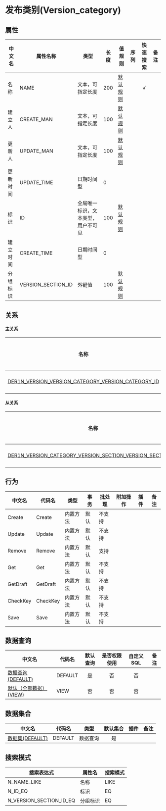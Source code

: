 # 发布类别(Version_category)  <!-- {docsify-ignore-all} -->



## 属性
|    中文名 | 属性名称           | 类型     | 长度     |值规则   |  序列     | 快速搜索     |  备注  |
| --------   |------------| -----  | -----  | ----- | -----  | :---:   |  -------- |
|名称|NAME|文本，可指定长度|200|[默认规则](module/ProjMgmt/Version_category/value_rule/Name#default)||√||
|建立人|CREATE_MAN|文本，可指定长度|100|[默认规则](module/ProjMgmt/Version_category/value_rule/Create_man#default)||||
|更新人|UPDATE_MAN|文本，可指定长度|100|[默认规则](module/ProjMgmt/Version_category/value_rule/Update_man#default)||||
|更新时间|UPDATE_TIME|日期时间型|0|||||
|标识|ID|全局唯一标识，文本类型，用户不可见|100|[默认规则](module/ProjMgmt/Version_category/value_rule/Id#default)||||
|建立时间|CREATE_TIME|日期时间型|0|||||
|分组标识|VERSION_SECTION_ID|外键值|100|[默认规则](module/ProjMgmt/Version_category/value_rule/Version_section_id#default)||||


## 关系
<!-- tabs:start -->


#### **主关系**
| 名称     |   从实体 | 关系类型     |   备注  |
| -------- |---------- |------------|----- |
|[DER1N_VERSION_VERSION_CATEGORY_VERSION_CATEGORY_ID](der/DER1N_VERSION_VERSION_CATEGORY_VERSION_CATEGORY_ID)|[版本（temp）(VERSION)](module/ProjMgmt/Version)|1:N关系||

#### **从关系**
|  名称   | 主实体   | 关系类型   |    备注  |
| -------- |---------- |-----------|----- |
|[DER1N_VERSION_CATEGORY_VERSION_SECTION_VERSION_SECTION_ID](der/DER1N_VERSION_CATEGORY_VERSION_SECTION_VERSION_SECTION_ID)|[发布分组(VERSION_SECTION)](module/ProjMgmt/Version_section)|1:N关系||
<!-- tabs:end -->

## 行为
| 中文名    | 代码名    | 类型    | 事务   | 批处理   | 附加操作  | 插件    |  备注  |
| -------- |---------- |----------- |------------|----------|---------| ----- | ----- |
|Create|Create|内置方法|默认|不支持||||
|Update|Update|内置方法|默认|不支持||||
|Remove|Remove|内置方法|默认|支持||||
|Get|Get|内置方法|默认|不支持||||
|GetDraft|GetDraft|内置方法|默认|不支持||||
|CheckKey|CheckKey|内置方法|默认|不支持||||
|Save|Save|内置方法|默认|不支持||||




## 数据查询
| 中文名    | 代码名    | 默认查询 | 是否权限使用 | 自定义SQL |  备注|
| --------  | --------   | :---:  | :---:  | :---:  |----- |
|[数据查询(DEFAULT)](module/ProjMgmt/Version_category/query/Default)|DEFAULT|是|否 |否 ||
|[默认（全部数据）(VIEW)](module/ProjMgmt/Version_category/query/View)|VIEW|否|否 |否 ||


## 数据集合
| 中文名  | 代码名  | 类型 | 默认集合 |   插件|   备注|
| --------  | --------   | --------   | :---:   | ----- |----- |
|[数据集(DEFAULT)](module/ProjMgmt/Version_category/dataset/Default)|DEFAULT|数据查询|是|||




## 搜索模式
|   搜索表达式   |    属性名    |    搜索模式        |
| -------- |------------|------------|
|N_NAME_LIKE|名称|LIKE|
|N_ID_EQ|标识|EQ|
|N_VERSION_SECTION_ID_EQ|分组标识|EQ|




